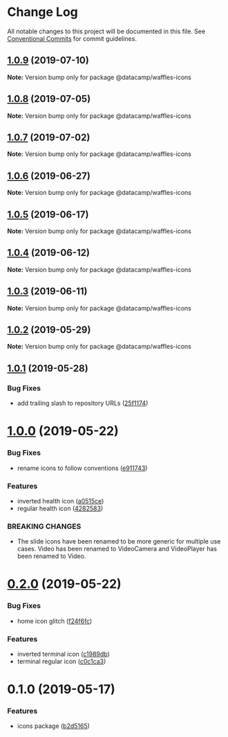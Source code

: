 # Change Log

All notable changes to this project will be documented in this file.
See [Conventional Commits](https://conventionalcommits.org) for commit guidelines.

## [1.0.9](https://github.com/datacamp-engineering/design-system/tree/master/packages/react-components/icons/compare/@datacamp/waffles-icons@1.0.8...@datacamp/waffles-icons@1.0.9) (2019-07-10)

**Note:** Version bump only for package @datacamp/waffles-icons





## [1.0.8](https://github.com/datacamp-engineering/design-system/tree/master/packages/react-components/icons/compare/@datacamp/waffles-icons@1.0.7...@datacamp/waffles-icons@1.0.8) (2019-07-05)

**Note:** Version bump only for package @datacamp/waffles-icons





## [1.0.7](https://github.com/datacamp-engineering/design-system/tree/master/packages/react-components/icons/compare/@datacamp/waffles-icons@1.0.6...@datacamp/waffles-icons@1.0.7) (2019-07-02)

**Note:** Version bump only for package @datacamp/waffles-icons





## [1.0.6](https://github.com/datacamp-engineering/design-system/tree/master/packages/react-components/icons/compare/@datacamp/waffles-icons@1.0.5...@datacamp/waffles-icons@1.0.6) (2019-06-27)

**Note:** Version bump only for package @datacamp/waffles-icons





## [1.0.5](https://github.com/datacamp-engineering/design-system/tree/master/packages/react-components/icons/compare/@datacamp/waffles-icons@1.0.4...@datacamp/waffles-icons@1.0.5) (2019-06-17)

**Note:** Version bump only for package @datacamp/waffles-icons





## [1.0.4](https://github.com/datacamp-engineering/design-system/tree/master/packages/react-components/icons/compare/@datacamp/waffles-icons@1.0.3...@datacamp/waffles-icons@1.0.4) (2019-06-12)

**Note:** Version bump only for package @datacamp/waffles-icons





## [1.0.3](https://github.com/datacamp-engineering/design-system/tree/master/packages/react-components/icons/compare/@datacamp/waffles-icons@1.0.2...@datacamp/waffles-icons@1.0.3) (2019-06-11)

**Note:** Version bump only for package @datacamp/waffles-icons





## [1.0.2](https://github.com/datacamp-engineering/design-system/tree/master/packages/react-components/icons/compare/@datacamp/waffles-icons@1.0.1...@datacamp/waffles-icons@1.0.2) (2019-05-29)

**Note:** Version bump only for package @datacamp/waffles-icons





## [1.0.1](https://github.com/datacamp-engineering/design-system/tree/master/packages/react-components/icons/compare/@datacamp/waffles-icons@1.0.0...@datacamp/waffles-icons@1.0.1) (2019-05-28)


### Bug Fixes

* add trailing slash to repository URLs ([25f1174](https://github.com/datacamp-engineering/design-system/tree/master/packages/react-components/icons/commit/25f1174))





# [1.0.0](https://github.com/datacamp-engineering/design-system/tree/master/packages/react-components/icons/compare/@datacamp/waffles-icons@0.2.0...@datacamp/waffles-icons@1.0.0) (2019-05-22)


### Bug Fixes

* rename icons to follow conventions ([e911743](https://github.com/datacamp-engineering/design-system/tree/master/packages/react-components/icons/commit/e911743))


### Features

* inverted health icon ([a0515ce](https://github.com/datacamp-engineering/design-system/tree/master/packages/react-components/icons/commit/a0515ce))
* regular health icon ([4282583](https://github.com/datacamp-engineering/design-system/tree/master/packages/react-components/icons/commit/4282583))


### BREAKING CHANGES

* The slide icons have been renamed to be more generic 
for multiple use cases. Video has been renamed to VideoCamera and 
VideoPlayer has been renamed to Video.





# [0.2.0](https://github.com/datacamp-engineering/design-system/tree/master/packages/react-components/icons/compare/@datacamp/waffles-icons@0.1.0...@datacamp/waffles-icons@0.2.0) (2019-05-22)


### Bug Fixes

* home icon glitch ([f24f6fc](https://github.com/datacamp-engineering/design-system/tree/master/packages/react-components/icons/commit/f24f6fc))


### Features

* inverted terminal icon ([c1989db](https://github.com/datacamp-engineering/design-system/tree/master/packages/react-components/icons/commit/c1989db))
* terminal regular icon ([c0c1ca3](https://github.com/datacamp-engineering/design-system/tree/master/packages/react-components/icons/commit/c0c1ca3))





# 0.1.0 (2019-05-17)


### Features

* icons package ([b2d5165](https://github.com/datacamp-engineering/design-system/tree/master/packages/react-components/icons/commit/b2d5165))
